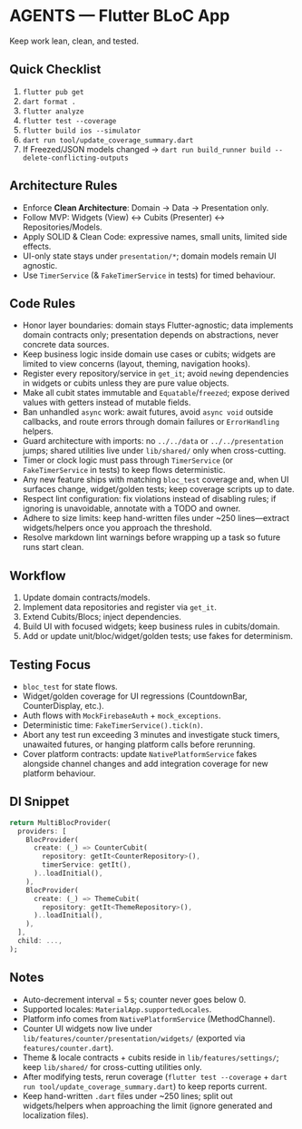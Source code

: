 # AGENTS — Flutter BLoC App

Keep work lean, clean, and tested.

## Quick Checklist

1. `flutter pub get`
2. `dart format .`
3. `flutter analyze`
4. `flutter test --coverage`
5. `flutter build ios --simulator`
6. `dart run tool/update_coverage_summary.dart`
7. If Freezed/JSON models changed → `dart run build_runner build --delete-conflicting-outputs`

## Architecture Rules

- Enforce **Clean Architecture**: Domain → Data → Presentation only.
- Follow MVP: Widgets (View) ↔ Cubits (Presenter) ↔ Repositories/Models.
- Apply SOLID & Clean Code: expressive names, small units, limited side effects.
- UI-only state stays under `presentation/*`; domain models remain UI agnostic.
- Use `TimerService` (& `FakeTimerService` in tests) for timed behaviour.

## Code Rules

- Honor layer boundaries: domain stays Flutter-agnostic; data implements domain contracts only; presentation depends on abstractions, never concrete data sources.
- Keep business logic inside domain use cases or cubits; widgets are limited to view concerns (layout, theming, navigation hooks).
- Register every repository/service in `get_it`; avoid `new`ing dependencies in widgets or cubits unless they are pure value objects.
- Make all cubit states immutable and `Equatable`/`freezed`; expose derived values with getters instead of mutable fields.
- Ban unhandled `async` work: await futures, avoid `async void` outside callbacks, and route errors through domain failures or `ErrorHandling` helpers.
- Guard architecture with imports: no `../../data` or `../../presentation` jumps; shared utilities live under `lib/shared/` only when cross-cutting.
- Timer or clock logic must pass through `TimerService` (or `FakeTimerService` in tests) to keep flows deterministic.
- Any new feature ships with matching `bloc_test` coverage and, when UI surfaces change, widget/golden tests; keep coverage scripts up to date.
- Respect lint configuration: fix violations instead of disabling rules; if ignoring is unavoidable, annotate with a TODO and owner.
- Adhere to size limits: keep hand-written files under ~250 lines—extract widgets/helpers once you approach the threshold.
- Resolve markdown lint warnings before wrapping up a task so future runs start clean.

## Workflow

1. Update domain contracts/models.
2. Implement data repositories and register via `get_it`.
3. Extend Cubits/Blocs; inject dependencies.
4. Build UI with focused widgets; keep business rules in cubits/domain.
5. Add or update unit/bloc/widget/golden tests; use fakes for determinism.

## Testing Focus

- `bloc_test` for state flows.
- Widget/golden coverage for UI regressions (CountdownBar, CounterDisplay, etc.).
- Auth flows with `MockFirebaseAuth` + `mock_exceptions`.
- Deterministic time: `FakeTimerService().tick(n)`.
- Abort any test run exceeding 3 minutes and investigate stuck timers, unawaited futures, or hanging platform calls before rerunning.
- Cover platform contracts: update `NativePlatformService` fakes alongside channel changes and add integration coverage for new platform behaviour.

## DI Snippet

```dart
return MultiBlocProvider(
  providers: [
    BlocProvider(
      create: (_) => CounterCubit(
        repository: getIt<CounterRepository>(),
        timerService: getIt(),
      )..loadInitial(),
    ),
    BlocProvider(
      create: (_) => ThemeCubit(
        repository: getIt<ThemeRepository>(),
      )..loadInitial(),
    ),
  ],
  child: ...,
);
```

## Notes

- Auto-decrement interval = 5 s; counter never goes below 0.
- Supported locales: `MaterialApp.supportedLocales`.
- Platform info comes from `NativePlatformService` (MethodChannel).
- Counter UI widgets now live under `lib/features/counter/presentation/widgets/` (exported via `features/counter.dart`).
- Theme & locale contracts + cubits reside in `lib/features/settings/`; keep `lib/shared/` for cross-cutting utilities only.
- After modifying tests, rerun coverage (`flutter test --coverage` + `dart run tool/update_coverage_summary.dart`) to keep reports current.
- Keep hand-written `.dart` files under ~250 lines; split out widgets/helpers when approaching the limit (ignore generated and localization files).
